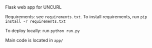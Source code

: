 Flask web app for UNCURL

Requirements: see `requirements.txt`. To install requirements, run `pip install -r requirements.txt`

To deploy locally: run `python run.py`

Main code is located in `app/`
